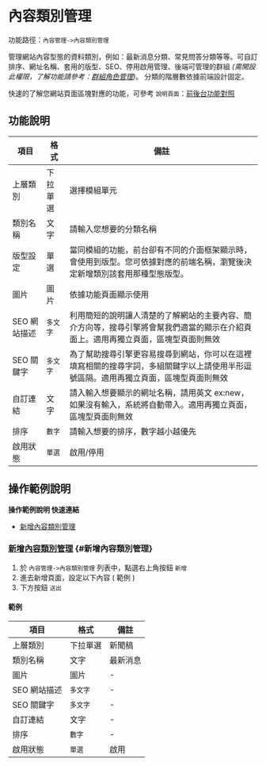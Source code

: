 # 內容類別管理

功能路徑：`內容管理->內容類別管理`

管理網站內容型態的資料類別，例如：最新消息分類、常見問答分類等等。可自訂排序、網址名稱、套用的版型、SEO、停用啟用管理、後端可管理的群組 *(需開設此權限，了解功能請參考：[群組角色管理](/guide/role))*。
分類的階層數依據前端設計固定。

快速的了解您網站頁面區塊對應的功能，可參考 `說明頁面`：[前後台功能對照](/guide/mapping)

## 功能說明

| 項目 | 格式 | 備註 |
| --- | --- | --- |
| 上層類別 | 下拉單選 | 選擇模組單元 |
| 類別名稱 | 文字 | 請輸入您想要的分類名稱 |
| 版型設定 | 單選 | 當同模組的功能，前台卻有不同的介面框架顯示時，會使用到版型。您可依據對應的前端名稱，瀏覽後決定新增類別該套用那種型態版型。 |
| 圖片 | 圖片 | 依據功能頁面顯示使用 |
| SEO 網站描述 | `多文字` | 利用簡短的說明讓人清楚的了解網站的主要內容、簡介方向等，搜尋引擎將會幫我們適當的顯示在介紹頁面上。適用再獨立頁面，區塊型頁面則無效 |
| SEO 關鍵字 | `多文字` | 為了幫助搜尋引擎更容易搜尋到網站，你可以在這裡填寫相關的搜尋字詞，多組關鍵字以上請使用半形逗號區隔。適用再獨立頁面，區塊型頁面則無效 |
| 自訂連結 | 文字 | 請入輸入想要顯示的網址名稱，請用英文 ex:new，如果沒有輸入，系統將自動帶入。適用再獨立頁面，區塊型頁面則無效 |
| 排序 | `數字` | 請輸入想要的排序，數字越小越優先 |
| 啟用狀態 | `單選` | 啟用/停用 |

## 操作範例說明

**操作範例說明 快速連結**

* [新增內容類別管理](/guide/article-category#新增內容類別管理)

### [新增內容類別管理](/guide/article-category#新增內容類別管理) {#新增內容類別管理}

1. 於 `內容管理->內容類別管理` 列表中，點選右上角按鈕 `新增`
2. 進去新增頁面，設定以下內容 ( 範例 )
3. 下方按鈕 `送出`

#### 範例

| 項目 | 格式 | 備註 |
| --- | --- | --- |
| 上層類別 | 下拉單選 | 新聞稿 |
| 類別名稱 | 文字 | 最新消息 |
| 圖片 | 圖片 | - |
| SEO 網站描述 | `多文字` | - |
| SEO 關鍵字 | `多文字` | - |
| 自訂連結 | 文字 | - |
| 排序 | `數字` | - |
| 啟用狀態 | `單選` | 啟用 |
